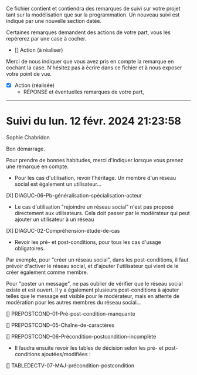 Ce fichier contient et contiendra des remarques de suivi sur votre
projet tant sur la modélisation que sur la programmation. Un nouveau
suivi est indiqué par une nouvelle section datée.

Certaines remarques demandent des actions de votre part, vous les
repérerez par une case à cocher.

- []  Action (à réaliser) 

Merci de nous indiquer que vous avez pris en compte la remarque en
cochant la case. N'hésitez pas à écrire dans ce fichier et à nous
exposer votre point de vue.

- [x] Action (réalisée)
    - RÉPONSE et éventuelles remarques de votre part, 

 
---
# Suivi du lun. 12 févr. 2024 21:23:58
Sophie Chabridon
 
Bon démarrage.

Pour prendre de bonnes habitudes, merci d'indiquer lorsque vous prenez une remarque en compte.

* Pour les cas d'utilisation, revoir l'héritage. Un membre d'un réseau social est également un utilisateur...

[X] DIAGUC-06-Pb-généralisation-spécialisation-acteur

* Le cas d'utilisation "rejoindre un réseau social" n'est pas proposé directement aux utilisateurs. Cela doit passer par le modérateur qui peut ajouter un utilisateur à un réseau

[X] DIAGUC-02-Compréhension-étude-de-cas

* Revoir les pré- et post-conditions, pour tous les cas d'usage obligatoires. 

Par exemple, pour "créer un réseau social", dans les post-conditions, il faut prévoir d'activer le réseau social, et d'ajouter l'utilisateur qui vient de le créer également comme membre.

Pour "poster un message", ne pas oublier de vérifier que le réseau social existe et est ouvert. Il y a également plusieurs post-conditions à ajouter telles que le message est visible pour le modérateur, mais en attente de modération pour les autres membres du réseau social...

[] PREPOSTCOND-01-Pré-post-condition-manquante

[] PREPOSTCOND-05-Chaîne-de-caractères

[] PREPOSTCOND-06-Précondition-postcondition-incomplète

* Il faudra ensuite revoir les tables de décision selon les pré- et post-conditions ajoutées/modifiées :

[] TABLEDECTV-07-MAJ-précondition-postcondition

 
